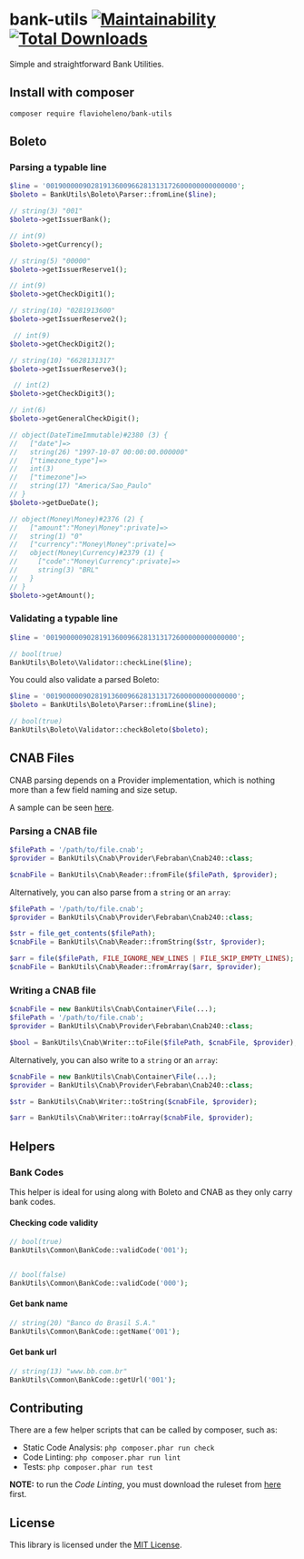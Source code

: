 # bank-utils [![Maintainability](https://api.codeclimate.com/v1/badges/d778eb1514509d581876/maintainability)](https://codeclimate.com/github/flavioheleno/bank-utils/maintainability) [![Total Downloads](https://poser.pugx.org/flavioheleno/bank-utils/downloads)](//packagist.org/packages/flavioheleno/bank-utils)
Simple and straightforward Bank Utilities.

## Install with composer

```shell
composer require flavioheleno/bank-utils
```

## Boleto

### Parsing a typable line

```php
$line = '00190000090281913600966281313172600000000000000';
$boleto = BankUtils\Boleto\Parser::fromLine($line);

// string(3) "001"
$boleto->getIssuerBank();

// int(9)
$boleto->getCurrency();

// string(5) "00000"
$boleto->getIssuerReserve1();

// int(9)
$boleto->getCheckDigit1();

// string(10) "0281913600"
$boleto->getIssuerReserve2();

 // int(9)
$boleto->getCheckDigit2();

// string(10) "6628131317"
$boleto->getIssuerReserve3();

 // int(2)
$boleto->getCheckDigit3();

// int(6)
$boleto->getGeneralCheckDigit();

// object(DateTimeImmutable)#2380 (3) {
//   ["date"]=>
//   string(26) "1997-10-07 00:00:00.000000"
//   ["timezone_type"]=>
//   int(3)
//   ["timezone"]=>
//   string(17) "America/Sao_Paulo"
// }
$boleto->getDueDate();

// object(Money\Money)#2376 (2) {
//   ["amount":"Money\Money":private]=>
//   string(1) "0"
//   ["currency":"Money\Money":private]=>
//   object(Money\Currency)#2379 (1) {
//     ["code":"Money\Currency":private]=>
//     string(3) "BRL"
//   }
// }
$boleto->getAmount();
```

### Validating a typable line

```php
$line = '00190000090281913600966281313172600000000000000';

// bool(true)
BankUtils\Boleto\Validator::checkLine($line);
```

You could also validate a parsed Boleto:

```php
$line = '00190000090281913600966281313172600000000000000';
$boleto = BankUtils\Boleto\Parser::fromLine($line);

// bool(true)
BankUtils\Boleto\Validator::checkBoleto($boleto);
```

## CNAB Files

CNAB parsing depends on a Provider implementation, which is nothing more than a few field naming and size setup.

A sample can be seen [here](src/Cnab/Provider/Febraban/Cnab240.php).

### Parsing a CNAB file

```php
$filePath = '/path/to/file.cnab';
$provider = BankUtils\Cnab\Provider\Febraban\Cnab240::class;

$cnabFile = BankUtils\Cnab\Reader::fromFile($filePath, $provider);

```

Alternatively, you can also parse from a `string` or an `array`:

```php
$filePath = '/path/to/file.cnab';
$provider = BankUtils\Cnab\Provider\Febraban\Cnab240::class;

$str = file_get_contents($filePath);
$cnabFile = BankUtils\Cnab\Reader::fromString($str, $provider);

$arr = file($filePath, FILE_IGNORE_NEW_LINES | FILE_SKIP_EMPTY_LINES);
$cnabFile = BankUtils\Cnab\Reader::fromArray($arr, $provider);
```

### Writing a CNAB file

```php
$cnabFile = new BankUtils\Cnab\Container\File(...);
$filePath = '/path/to/file.cnab';
$provider = BankUtils\Cnab\Provider\Febraban\Cnab240::class;

$bool = BankUtils\Cnab\Writer::toFile($filePath, $cnabFile, $provider);
```

Alternatively, you can also write to a `string` or an `array`:

```php
$cnabFile = new BankUtils\Cnab\Container\File(...);
$provider = BankUtils\Cnab\Provider\Febraban\Cnab240::class;

$str = BankUtils\Cnab\Writer::toString($cnabFile, $provider);

$arr = BankUtils\Cnab\Writer::toArray($cnabFile, $provider);
```

## Helpers

### Bank Codes

This helper is ideal for using along with Boleto and CNAB as they only carry bank codes.

#### Checking code validity

```php
// bool(true)
BankUtils\Common\BankCode::validCode('001');


// bool(false)
BankUtils\Common\BankCode::validCode('000');
```

#### Get bank name

```php
// string(20) "Banco do Brasil S.A."
BankUtils\Common\BankCode::getName('001');
```

#### Get bank url

```php
// string(13) "www.bb.com.br"
BankUtils\Common\BankCode::getUrl('001');
```

## Contributing

There are a few helper scripts that can be called by composer, such as:

- Static Code Analysis: `php composer.phar run check`
- Code Linting: `php composer.phar run lint`
- Tests: `php composer.phar run test`

**NOTE:** to run the *Code Linting*, you must download the ruleset from [here](https://github.com/flavioheleno/phpcs-ruleset/blob/master/ruleset.xml) first.

## License

This library is licensed under the [MIT License](LICENSE).



